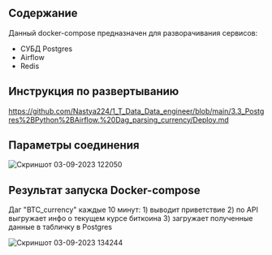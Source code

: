  ## Содержание
Данный docker-compose предназначен для разворачивания сервисов:
- СУБД Postgres
- Airflow
- Redis

## Инструкция по развертыванию
https://github.com/Nastya224/1_T_Data_Data_engineer/blob/main/3.3_Postgres%2BPython%2BAirflow.%20Dag_parsing_currency/Deploy.md

## Параметры соединения

![Скриншот 03-09-2023 122050](https://github.com/Nastya224/3.4/assets/94219446/ee1955da-416c-4bdb-8cfb-42718b2c499e)

## Результат запуска Docker-compose
Даг "BTC_currency" каждые 10 минут: 1) выводит приветствие 2) по API выгружает инфо о текущем курсе биткоина 3) загружает полученные данные в табличку в Postgres

 ![Скриншот 03-09-2023 134244](https://github.com/Nastya224/3.3/assets/94219446/bac9d478-ec56-4e19-b611-72fba5747853)




